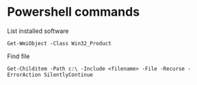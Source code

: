 # Powershell commands
List installed software 

`Get-WmiObject -Class Win32_Product`

Find file

`Get-Childitem -Path c:\ -Include <filename> -File -Recurse -ErrorAction SilentlyContinue`